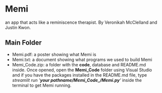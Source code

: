 # Memi
an app that acts like a reminiscence therapist. By Veronikah McClelland and Justin Kwon.

## Main Folder
- Memi.pdf: a poster showing what Memi is
- Memi.txt: a document showing what programs we used to build Memi
- Memi_Code.zip: a folder with the **code**, database and README.md inside. Once opened, open the **Memi_Code** folder using Visual Studio and if you have the packages installed in the README.md file, type *streamlit run '**your pathname/Memi_Code_/Memi.py**'* inside the terminal to get Memi running.
